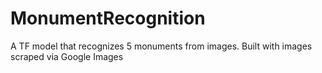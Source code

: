 # MonumentRecognition
A TF model that recognizes 5 monuments from images. Built with images scraped via Google Images
